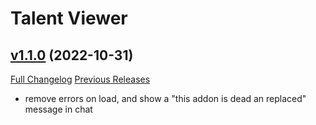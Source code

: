 # Talent Viewer

## [v1.1.0](https://github.com/Numynum/TalentViewer/tree/v1.1.0) (2022-10-31)
[Full Changelog](https://github.com/Numynum/TalentViewer/compare/v1.0.2...v1.1.0) [Previous Releases](https://github.com/Numynum/TalentViewer/releases)

- remove errors on load, and show a "this addon is dead an replaced" message in chat  
